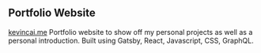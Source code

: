 ## Portfolio Website
[kevincai.me](https://kevincai.me/ "Portfolio Website")
Portfolio website to show off my personal projects as well as a personal
introduction.
Built using Gatsby, React, Javascript, CSS, GraphQL.